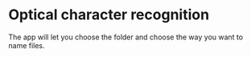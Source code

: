 # Optical character recognition

The app will let you choose the folder and choose the way you want to name files.
